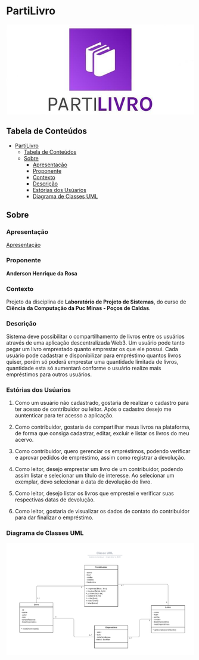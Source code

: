 # PartiLivro
![Logo PartiLivro](/src/img/logoNew.jpeg)

## Tabela de Conteúdos

- [PartiLivro](#partilivro)
  - [Tabela de Conteúdos](#tabela-de-conteúdos)
  - [Sobre ](#sobre-)
    - [Apresentação ](#apresentação-)
    - [Proponente ](#proponente-)
    - [Contexto ](#contexto-)
    - [Descrição ](#descrição-)
    - [Estórias dos Usúarios ](#estórias-dos-usúarios-)
    - [Diagrama de Classes UML ](#diagrama-de-classes-uml-)


## Sobre <a name = "about"></a>

### Apresentação <a name = "apresentacao"></a>
[Apresentação](https://1drv.ms/p/s!Al6-A119U_R2oBBCx7ShJj7XMdcW?e=aA4m8t)

### Proponente <a name = "proponente"></a>
**Anderson Henrique da Rosa**

### Contexto <a name = "contexto"></a>
Projeto da disciplina de **Laboratório de Projeto de Sistemas**, do curso de **Ciência da Computação da Puc Minas - Poços de Caldas**.

### Descrição <a name = "descrição"></a>
Sistema deve possibilitar o compartilhamento de livros entre os usuários através de uma aplicação descentralizada Web3. Um usuário pode tanto pegar um livro emprestado quanto emprestar os que ele possui. Cada usuário pode cadastrar e disponibilizar para empréstimo quantos livros quiser, porém só poderá emprestar uma quantidade limitada de livros, quantidade esta só aumentará conforme o usuário realize mais empréstimos para outros usuários.

### Estórias dos Usúarios <a name = "user-story"></a>

1. Como um usuário não cadastrado, gostaria de realizar o cadastro para ter acesso de contribuidor ou leitor. Após o cadastro desejo me auntenticar para ter acesso a aplicação. 

2. Como contribuidor, gostaria de compartilhar meus livros na plataforma, de forma que consiga cadastrar, editar, excluir e listar os livros do meu acervo.

3. Como contribuidor, quero gerenciar os empréstimos, podendo verificar e aprovar pedidos de empréstimo, assim como registrar a devolução.

4. Como leitor, desejo emprestar um livro de um contribuidor, podendo assim listar e selecionar um título de interesse. Ao selecionar um exemplar, devo selecionar a data de devolução do livro.

5. Como leitor, desejo listar os livros que emprestei e verificar suas respectivas datas de devolução.

6. Como leitor, gostaria de visualizar os dados de contato do contribuidor para dar finalizar o empréstimo.


<!---
### Casos de Uso <a name = "use-case"></a>
| Nome     | Categoria | Descrição |
| ----------- | ----------- | ----------- |
| Marcelo | Contribuidor| Pessoa que tem livros ociosos e deseja compartilha-los com outras pessoas. Pode cadastrar os livros que deseja emprestar, através de uma conta que lhe dá acesso ao sistema e permite vincular os livros desejados ao seu catálogo pessoal. Além de cadastrar, consegue editar e remover os títulos que cadastrou. Também pode listar todos os livros que cadastrou e verificar se há algum pedido de empréstimo para algum título cadastrado. E ainda, quando houver um pedido de empréstimo poderá aprova-lo, mudando o estado do item para “emprestado”, ou rejeita-lo colocando-o como “disponível” novamente. Por fim, no momento da devolução do livro, este poderá alterar o estado do item para “disponível”, desvinculando o livro do ultimo leitor. |
| Pedro | Leitor| Pessoa registrada na plataforma que deseja fazer empréstimos de livros de algum contribuidor. Ela pode listar todos os livros que estão disponíveis para empréstimo e ao selecionar um título de interesse, poderá solicitar o empréstimo, definindo a data de devolução do título. Após isto o título passará para o estado de “solicitado”, impossibilitando o empréstimo para os demais usuários. Dada a aprovação do empréstimo, o livro ficará vinculado a conta do usuário, de onde será possível listar os títulos que emprestou junto a data de devolução deste. |
-->

### Diagrama de Classes UML <a name = "diagrama"></a>
![Diagrama de Classes PartiLivro](/src/img/ClasseUML.png)
<!---### Diagrama UML <a name = "diagrama"></a>
![Diagrama de Classes PartiLivro](/assets/img/PartiLivro.png)
<!---
## Getting Started <a name = "getting_started"></a>

These instructions will get you a copy of the project up and running on your local machine for development and testing purposes. See [deployment](#deployment) for notes on how to deploy the project on a live system.

### Prerequisites

What things you need to install the software and how to install them.

```
Give examples
```

### Installing

A step by step series of examples that tell you how to get a development env running.

Say what the step will be

```
Give the example
```

And repeat

```
until finished
```

End with an example of getting some data out of the system or using it for a little demo.

## Usage <a name = "usage"></a>

Add notes about how to use the system.

https://github.com/techwithtim/Flask-Web-App-Tutorial
https://www.youtube.com/watch?v=dam0GPOAvVI
-->
